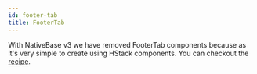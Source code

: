 ```yaml
---
id: footer-tab
title: FooterTab
---
```


With NativeBase v3 we have removed FooterTab components because as it's very simple to create using HStack components. You can checkout the [recipe](/building-footer-tabs).

